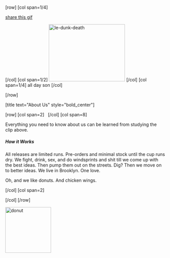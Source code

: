 [row]
[col span=1/4]

<a href="#">share this gif</a>

[/col]
[col span=1/2]
<img src="http://dunk.site/wp-content/uploads/2013/12/le-dunk-death.gif" alt="le-dunk-death" width="240" height="180" class="aligncenter size-full wp-image-815" />
[/col]
[col span=1/4]
all day son
[/col]

[/row]

[title text="About Us" style="bold_center"]


[row]
[col span=2]
&nbsp;
[/col]
[col span=8]

<p class="bigtext">Everything you need to know about us can be learned from studying the clip above.</p>

<h5 class="bodytext">How it Works</h5>
<p>
All releases are limited runs. Pre-orders and minimal stock until the cup runs dry. We fight, drink, sex, and do windsprints and shit till we come up with the best ideas. Then pump them out on the streets. Dig? Then we move on to better ideas. We live in Brooklyn. One love.
</p>

<p class="midtext">Oh, and we like donuts. And chicken wings.</p>

[/col]
[col span=2]

[/col]
[/row]

<img src="http://dunk.site/wp-content/uploads/2013/12/donut.png" alt="donut" width="144" height="144" class="aligncenter size-full wp-image-765" />